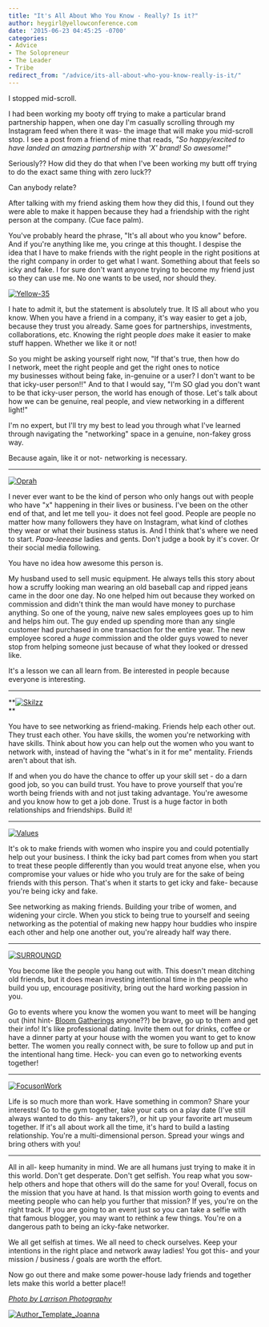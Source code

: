 ```yaml
---
title: "It's All About Who You Know - Really? Is it?"
author: heygirl@yellowconference.com
date: '2015-06-23 04:45:25 -0700'
categories:
- Advice
- The Solopreneur
- The Leader
- Tribe
redirect_from: "/advice/its-all-about-who-you-know-really-is-it/"
---
```


I stopped mid-scroll.

I had been working my booty off trying to make a particular brand partnership happen, when one day I'm casually scrolling through my Instagram feed when there it was- the image that will make you mid-scroll stop. I see a post from a friend of mine that reads, _"So happy/excited to have landed an amazing partnership with 'X' brand! So awesome!"_

Seriously?? How did they do that when I've been working my butt off trying to do the exact same thing with zero luck??

Can anybody relate?

After talking with my friend asking them how they did this, I found out they were able to make it happen because they had a friendship with the right person at the company. (Cue face palm).

You've probably heard the phrase, "It's all about who you know" before. And if you're anything like me, you cringe at this thought. I despise the idea that I have to make friends with the right people in the right positions at the right company in order to get what I want. Something about that feels so icky and fake. I for sure don't want anyone trying to become my friend just so they can use me. No one wants to be used, nor should they.

[![Yellow-35](http://yellowconference.com/wp-content/uploads/2015/04/Yellow-351.jpg)](http://yellowconference.com/wp-content/uploads/2015/04/Yellow-351.jpg)

I hate to admit it, but the statement is absolutely true. It IS all about who you know. When you have a friend in a company, it's way easier to get a job, because they trust you already. Same goes for partnerships, investments, collaborations, etc. Knowing the right people _does_ make it easier to make stuff happen. Whether we like it or not!

So you might be asking yourself right now, "If that's true, then how do I network, meet the right people and get the right ones to notice my businesses without being fake, in-genuine or a user? I don't want to be that icky-user person!!" And to that I would say, "I'm SO glad you don't want to be that icky-user person, the world has enough of those. Let's talk about how we can be genuine, real people, and view networking in a different light!"

I'm no expert, but I'll try my best to lead you through what I've learned through navigating the "networking" space in a genuine, non-fakey gross way.

Because again, like it or not- networking is necessary.

* * *

[![Oprah](http://yellowconference.com/wp-content/uploads/2015/06/Oprah.jpg)](http://yellowconference.com/wp-content/uploads/2015/06/Oprah.jpg)

I never ever want to be the kind of person who only hangs out with people who have "x" happening in their lives or business. I've been on the other end of that, and let me tell you- it does not feel good. People are people no matter how many followers they have on Instagram, what kind of clothes they wear or what their business status is. And I think that's where we need to start. _Paaa-leeease_ ladies and gents. Don't judge a book by it's cover. Or their social media following.

You have no idea how awesome this person is.

My husband used to sell music equipment. He always tells this story about how a scruffy looking man wearing an old baseball cap and ripped jeans came in the door one day. No one helped him out because they worked on commission and didn't think the man would have money to purchase anything. So one of the young, naive new sales employees goes up to him and helps him out. The guy ended up spending more than any single customer had purchased in one transaction for the entire year. The new employee scored a _huge_ commission and the older guys vowed to never stop from helping someone just because of what they looked or dressed like.

It's a lesson we can all learn from. Be interested in people because everyone is interesting.

* * *

**[![Skilzz](http://yellowconference.com/wp-content/uploads/2015/06/Skilzz.jpg)](http://yellowconference.com/wp-content/uploads/2015/06/Skilzz.jpg)  
**

You have to see networking as friend-making. Friends help each other out. They trust each other. You have skills, the women you're networking with have skills. Think about how you can help out the women who you want to network with, instead of having the "what's in it for me" mentality. Friends aren't about that ish.

If and when you do have the chance to offer up your skill set - do a darn good job, so you can build trust. You have to prove yourself that you're worth being friends with and not just taking advantage. You're awesome and you know how to get a job done. Trust is a huge factor in both relationships and friendships. Build it!

* * *

[![Values](http://yellowconference.com/wp-content/uploads/2015/06/Values.jpg)](http://yellowconference.com/wp-content/uploads/2015/06/Values.jpg)

It's ok to make friends with women who inspire you and could potentially help out your business. I think the icky bad part comes from when you start to treat these people differently than you would treat anyone else, when you compromise your values or hide who you truly are for the sake of being friends with this person. That's when it starts to get icky and fake- because you're being icky and fake.

See networking as making friends. Building your tribe of women, and widening your circle. When you stick to being true to yourself and seeing networking as the potential of making new happy hour buddies who inspire each other and help one another out, you're already half way there.

* * *

[![SURROUNGD](http://yellowconference.com/wp-content/uploads/2015/06/SURROUNGD.jpg)](http://yellowconference.com/wp-content/uploads/2015/06/SURROUNGD.jpg)

You become like the people you hang out with. This doesn't mean ditching old friends, but it does mean investing intentional time in the people who build you up, encourage positivity, bring out the hard working passion in you.

Go to events where you know the women you want to meet will be hanging out (hint hint- [Bloom Gatherings](http://yellowconference.com/bloom-gatherings/) anyone??) be brave, go up to them and get their info! It's like professional dating. Invite them out for drinks, coffee or have a dinner party at your house with the women you want to get to know better. The women you really connect with, be sure to follow up and put in the intentional hang time. Heck- you can even go to networking events together!

* * *

[![FocusonWork](http://yellowconference.com/wp-content/uploads/2015/06/FocusonWork.jpg)](http://yellowconference.com/wp-content/uploads/2015/06/FocusonWork.jpg)

Life is so much more than work. Have something in common? Share your interests! Go to the gym together, take your cats on a play date (I've still always wanted to do this- any takers?), or hit up your favorite art museum together. If it's all about work all the time, it's hard to build a lasting relationship. You're a multi-dimensional person. Spread your wings and bring others with you!

* * *

All in all- keep humanity in mind. We are all humans just trying to make it in this world. Don't get desperate. Don't get selfish. You reap what you sow- help others and hope that others will do the same for you! Overall, focus on the mission that you have at hand. Is that mission worth going to events and meeting people who can help you further that mission? If yes, you're on the right track. If you are going to an event just so you can take a selfie with that famous blogger, you may want to rethink a few things. You're on a dangerous path to being an icky-fake networker.

We all get selfish at times. We all need to check ourselves. Keep your intentions in the right place and network away ladies! You got this- and your mission / business / goals are worth the effort.

Now go out there and make some power-house lady friends and together lets make this world a better place!!

[_Photo by Larrison Photography_](http://larrisonphotography.com/)

[![Author_Template_Joanna](http://yellowconference.com/wp-content/uploads/2015/01/Author_Template_Joanna.jpg)](http://instagram.com/joannawaterfall)
